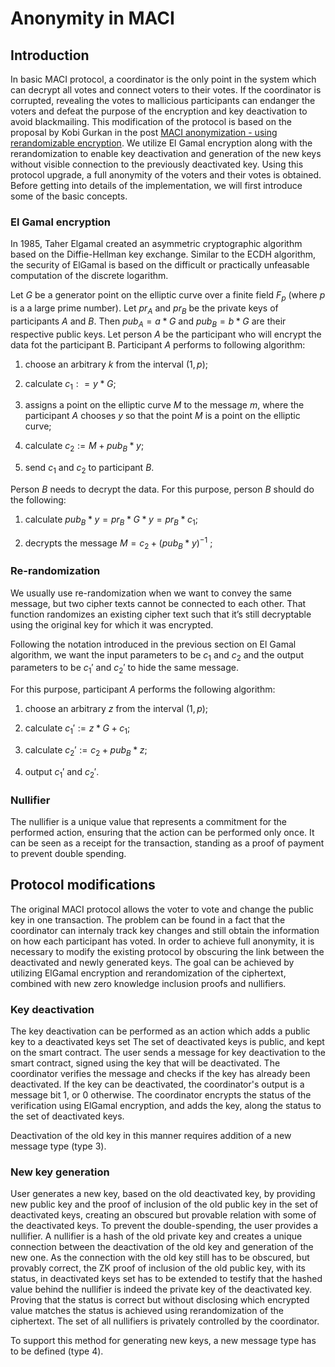 # Anonymity in MACI

## Introduction
In basic MACI protocol, a coordinator is the only point in the system which can decrypt all votes and connect voters to their votes. If the coordinator is corrupted, revealing the votes to mallicious participants can endanger the voters and defeat the purpose of the encryption and key deactivation to avoid blackmailing. This modification of the protocol is based on the proposal by Kobi Gurkan in the post [MACI anonymization - using rerandomizable encryption](https://ethresear.ch/t/maci-anonymization-using-rerandomizable-encryption/7054). We utilize El Gamal encryption along with the rerandomization to enable key deactivation and generation of the new keys without visible connection to the previously deactivated key. Using this protocol upgrade, a full anonymity of the voters and their votes is obtained. Before getting into details of the implementation, we will first introduce some of the basic concepts.

### El Gamal encryption
In 1985, Taher Elgamal created an asymmetric cryptographic algorithm based on the Diffie-Hellman key exchange. Similar to the ECDH algorithm, the security of ElGamal is based on the difficult or practically unfeasable computation of the discrete logarithm.

Let $G$ be a generator point on the elliptic curve over a finite field $F_p$ (where $p$ is a a large prime number). Let $pr_A$ and $pr_B$ be the private keys of participants $A$ and $B$. Then $pub_A = a * G$ and $pub_B = b * G$ are their respective public keys. Let person $A$ be the participant who will encrypt the data fot the participant B. Participant $A$ performs to following algorithm:

1) choose an arbitrary $k$ from the interval $(1,p)$;

2) calculate $c_1: = y * G$;

3) assigns a point on the elliptic curve $M$ to the message $m$, where the participant $A$ chooses $y$ so that the point $M$ is a point on the elliptic curve;

4) calculate $c_2 := M + pub_B * y$;

5) send $c_1$ and $c_2$ to participant $B$.

Person $B$ needs to decrypt the data. For this purpose, person $B$ should do the following:

1) calculate $pub_B * y = pr_B * G * y = pr_B * c_1$;

2) decrypts the message $M = c_2 + (pub_B * y)^{-1}~$;

### Re-randomization

We usually use re-randomization when we want to convey the same message, but two cipher texts cannot be connected to each other. That function randomizes an existing cipher text such that it’s still decryptable using the original key for which it was encrypted.

Following the notation introduced in the previous section on El Gamal algorithm, we want the input parameters to be $c_1$ and $c_2$ and the output parameters to be $c_1'$ and $c_2'$ to hide the same message.

For this purpose, participant $A$ performs the following algorithm:

1) choose an arbitrary $z$ from the interval $(1,p)$;

2) calculate $c_1' :=z * G + c_1$;

3) calculate $c_2' := c_2 + pub_B * z$;

5) output $c_1'$ and $c_2'$.


### Nullifier

The nullifier is a unique value that represents a commitment for the performed action, ensuring that the action can be performed only once. It can be seen as a receipt for the transaction, standing as a proof of payment to prevent double spending.


## Protocol modifications
The original MACI protocol allows the voter to vote and change the public key in one transaction. The problem can be found in a fact that the coordinator can internaly track key changes and still obtain the information on how each participant has voted. In order to achieve full anonymity, it is necessary to modify the existing protocol by obscuring the link between the deactivated and newly generated keys. The goal can be achieved by utilizing ElGamal encryption and rerandomization of the ciphertext, combined with new zero knowledge inclusion proofs and nullifiers.

### Key deactivation
The key deactivation can be performed as an action which adds a public key to a deactivated keys set The set of deactivated keys is public, and kept on the smart contract. The user sends a message for key deactivation to the smart contract, signed using the key that will be deactivated. The coordinator verifies the message and checks if the key has already been deactivated. If the key can be deactivated, the coordinator's output is a message bit 1, or 0 otherwise. The coordinator encrypts the status of the verification using ElGamal encryption, and adds the key, along the status to the set of deactivated keys.

Deactivation of the old key in this manner requires addition of a new message type (type 3).

### New key generation
User generates a new key, based on the old deactivated key, by providing new public key and the proof of inclusion of the old public key in the set of deactivated keys, creating an obscured but provable relation with some of the deactivated keys. To prevent the double-spending, the user provides a nullifier. A nullifier is a hash of the old private key and creates a unique connection between the deactivation of the old key and generation of the new one. As the connection with the old key still has to be obscured, but provably correct, the ZK proof of inclusion of the old public key, with its status, in deactivated keys set has to be extended to testify that the hashed value behind the nullifier is indeed the private key of the deactivated key. Proving that the status is correct but without disclosing which encrypted value matches the status is achieved using rerandomization of the ciphertext. The set of all nullifiers is privately controlled by the coordinator.

To support this method for generating new keys, a new message type has to be defined (type 4).
